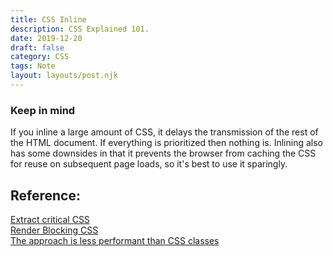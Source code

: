 ```yaml
---
title: CSS Inline
description: CSS Explained 101.
date: 2019-12-20
draft: false
category: CSS
tags: Note
layout: layouts/post.njk
---
```


### Keep in mind
 If you inline a large amount of CSS, it delays the transmission of the rest of the HTML document. If everything is prioritized then nothing is. Inlining also has some downsides in that it prevents the browser from caching the CSS for reuse on subsequent page loads, so it's best to use it sparingly.

## Reference:
[Extract critical CSS](https://web.dev/extract-critical-css/) <br/>
[Render Blocking CSS](https://developers.google.com/web/fundamentals/performance/critical-rendering-path/render-blocking-css) <br/>
[The approach is less performant than CSS classes](https://esbench.com/bench/5908f78199634800a0347e94) <br/>
